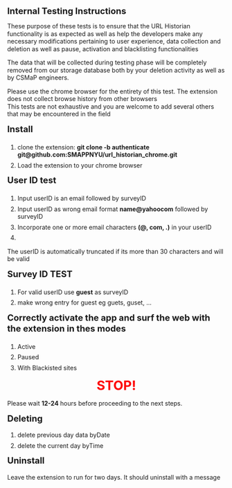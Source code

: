 # Internal Testing Instructions
<html>
<head>
 <style> 
 	h1, h2, h3, h4, p, li { 
		line-height: 1.25;
		font-size:	20px;
		margin-top: 0.5em;
	}
	p,ol,li {
		margin-top: 0.5em;
		font-size: 14px ;
	}
	.blink-two {
        animation: blinker-two 1.5s linear infinite;
      }
    @keyframes blinker-two {
        100% {
          opacity: 0;
        }
      }
</style>
</head>
<body>
	<p>These purpose of these tests is to ensure that the URL Historian functionality is as expected as well as help the developers make any necessary modifications pertaining to user experience, data collection and deletion as well as pause, activation and blacklisting functionalities</p>
	<p>The data that will be collected during testing phase will be completely removed from our storage database both by your deletion activity as well as by CSMaP engineers. </p>
	<p>Please use the chrome browser for the entirety of this test. The extension does not collect browse history from other browsers<br>
		This tests are not exhaustive and you are welcome to add several others that may be encountered in the field
	</p>
	<div>
		<h3> Install </h3>
		 <ol>
			<li> clone the extension:
				 <strong>git clone -b authenticate git@github.com:SMAPPNYU/url_historian_chrome.git</strong></li>
			<li> Load the extension to your chrome browser</li>
		</ol>
	</div>
	<div>
		<h3> User ID test</h3>
		<ol>
			<li>Input userID is an email followed by surveyID</li>
			<li>Input userID as wrong email format <strong>name@yahoocom</strong> followed by surveyID </li>
			<li>Incorporate one or more email characters <strong>(@, com, .)</strong> in your userID <li>
		</ol>
		<p> The userID is automatically truncated if its more than 30 characters and will be valid</p>
	</div>
	<div>
		<h3> Survey ID TEST </h3>
		<ol>
			<li>For valid userID use <strong>guest</strong> as surveyID</li>
			<li>make wrong entry for guest eg guets, guset, ...</li>
		</ol>
	</div>
	<div>
		<h3>Correctly activate the app and surf the web with the extension in thes modes</h3>
		<ol>
			<li>Active</li>
			<li>Paused </li>
			<li>With Blackisted sites</li>
		</ol>
	</div>
	<div>
		<h1 class="blink-two" ><center><strong style="font-size: 30px; color: #FF0000">STOP!</strong></center></h1> 
		<p>Please wait <strong>12-24</strong> hours before proceeding to the next steps.</p> 
	</div>
	<div>
		<h2> Deleting</h2>
		<ol>
			<li>delete previous day data byDate </li>
			<li>delete the current day byTime </li>
		</ol>
	</div>
	<div>
		<h2>Uninstall</h2>
		<p>Leave the extension to run for two days. It should uninstall with a message</p>
	</div>
</body>
</html>